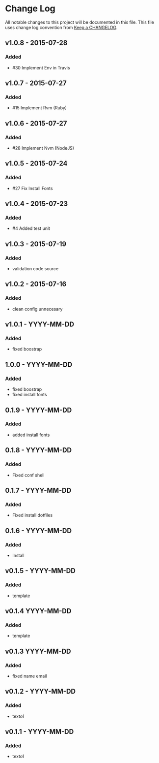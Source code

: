 # Change Log
All notable changes to this project will be documented in this file.
This file uses change log convention from [Keep a CHANGELOG](http://keepachangelog.com).

## v1.0.8 - 2015-07-28

### Added
- #30 Implement Env in Travis

## v1.0.7 - 2015-07-27

### Added
- #15 Implement Rvm (Ruby)

## v1.0.6 - 2015-07-27

### Added
- #28 Implement Nvm (NodeJS)

## v1.0.5 - 2015-07-24

### Added
- #27 Fix Install Fonts

## v1.0.4 - 2015-07-23

### Added
- #4 Added test unit

## v1.0.3 - 2015-07-19

### Added
- validation code source

## v1.0.2 - 2015-07-16

### Added
- clean config unnecesary

## v1.0.1 - YYYY-MM-DD

### Added
- fixed boostrap

## 1.0.0 - YYYY-MM-DD

### Added
- fixed boostrap
- fixed install fonts

## 0.1.9 - YYYY-MM-DD

### Added
- added install fonts

## 0.1.8 - YYYY-MM-DD

### Added
- Fixed conf shell

## 0.1.7 - YYYY-MM-DD

### Added
- Fixed install dotfiles

## 0.1.6 - YYYY-MM-DD

### Added
- Install

## v0.1.5 - YYYY-MM-DD

### Added
- template

## v0.1.4 YYYY-MM-DD

### Added
- template

## v0.1.3 YYYY-MM-DD

### Added
- fixed name email

## v0.1.2 - YYYY-MM-DD

### Added
- texto1

## v0.1.1 - YYYY-MM-DD

### Added
- texto1

[CHANGELOG.md]: CHANGELOG.md
[CONTRIBUTING.md]: CONTRIBUTING.md
[LICENCE.md]: LICENCE.md
[README.md]: README.md
